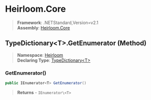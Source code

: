 # Heirloom.Core

> **Framework**: .NETStandard,Version=v2.1  
> **Assembly**: [Heirloom.Core][0]

## TypeDictionary\<T>.GetEnumerator (Method)

> **Namespace**: [Heirloom][0]  
> **Declaring Type**: [TypeDictionary\<T>][1]

### GetEnumerator()

```cs
public IEnumerator<T> GetEnumerator()
```

> **Returns** - `IEnumerator\<T>`

[0]: ../../../Heirloom.Core.md
[1]: ../TypeDictionary[T].md
